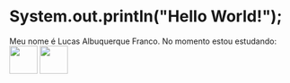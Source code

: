 #   System.out.println("Hello World!");

Meu nome é Lucas Albuquerque Franco. No momento estou estudando: <br> 
<img src="https://cdn-icons-png.flaticon.com/512/121/121152.png" width="50" height="50"></img>
<img src="https://upload.wikimedia.org/wikipedia/commons/6/6a/JavaScript-logo.png" width="50" height="50"></img>

